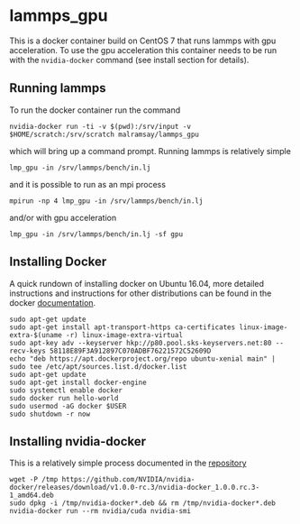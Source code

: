 lammps_gpu
==========

This is a docker container build on CentOS 7 that runs lammps with gpu acceleration. To use the gpu acceleration this container needs to be run with the `nvidia-docker` command (see install section for details).

Running lammps
--------------

To run the docker container run the command

    nvidia-docker run -ti -v $(pwd):/srv/input -v $HOME/scratch:/srv/scratch malramsay/lammps_gpu

which will bring up a command prompt. Running lammps is relatively simple

    lmp_gpu -in /srv/lammps/bench/in.lj

and it is possible to run as an mpi process

    mpirun -np 4 lmp_gpu -in /srv/lammps/bench/in.lj

and/or with gpu acceleration

    lmp_gpu -in /srv/lammps/bench/in.lj -sf gpu

Installing Docker
-----------------

A quick rundown of installing docker on Ubuntu 16.04, more detailed instructions and instructions for other distributions can be found in the docker [documentation](docs.docker.com/engine/installation/linux).

    sudo apt-get update
    sudo apt-get install apt-transport-https ca-certificates linux-image-extra-$(uname -r) linux-image-extra-virtual
    sudo apt-key adv --keyserver hkp://p80.pool.sks-keyservers.net:80 --recv-keys 58118E89F3A912897C070ADBF76221572C52609D
    echo "deb https://apt.dockerproject.org/repo ubuntu-xenial main" | sudo tee /etc/apt/sources.list.d/docker.list
    sudo apt-get update
    sudo apt-get install docker-engine
    sudo systemctl enable docker
    sudo docker run hello-world
    sudo usermod -aG docker $USER
    sudo shutdown -r now

Installing nvidia-docker
------------------------

This is a relatively simple process documented in the [repository](https://github.com/NVIDIA/nvidia-docker#ubuntu-distributions)

    wget -P /tmp https://github.com/NVIDIA/nvidia-docker/releases/download/v1.0.0-rc.3/nvidia-docker_1.0.0.rc.3-1_amd64.deb
    sudo dpkg -i /tmp/nvidia-docker*.deb && rm /tmp/nvidia-docker*.deb
    nvidia-docker run --rm nvidia/cuda nvidia-smi

